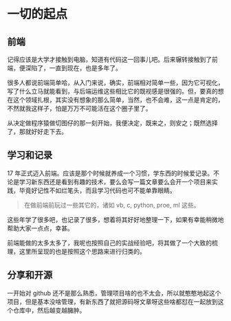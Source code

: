 # 一切的起点

## 前端
记得应该是大学才接触到电脑，知道有代码这一回事儿吧。后来辗转接触到了前端，便深陷了，一直到现在，也是多年了。

很多人都说前端简单哈，从入门来说，确实，前端相对简单一些，因为它可视化，写了什么立马就能看到，与后端运维这些相比它的既视感是很强的。但，要真的想在这个领域扎根，其实没有想象的那么简单，当然，也不会难，这一点是肯定的，不然就我这样子，怕是万万不可能活在这个圈子里了。

从决定做程序猿做切图仔的那一刻开始，我便决定，既来之，则安之；既然选择了，那就好好走下去。

## 学习和记录
17 年正式迈入前端。应该是那个时候就养成一个习惯，学东西的时候爱记录。不论是学习新东西还是看到有趣的技术，要么会写一篇文章要么会开一个项目来实践，毕竟好记性不如烂笔头，而且学习代码也可不能单靠眼睛。
> 在做前端前玩过一些其它的，诸如 vb, c, python, proe, ml 这些。

这些年学了很多吧，也记录了很多，想着将其好好地整理一下，如果有幸能稍微地帮助大家一点点，幸甚。

前端能做的太多太多了，我呢也按照自己的实战经验吧，将其做了一个大致的梳理，这里所呈现的也是按照这个思路来进行归类的。

## 分享和开源

一开始对 github 还不是那么熟悉，管理项目啥的也不太会，所以就憨憨地起这个项目，但是基本没啥管理，有新东西了就把源码呀文章呀这些啥都怼在一起放到这个仓库中，然后越变越臃肿。